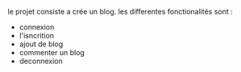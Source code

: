 le projet consiste a crée un blog. les differentes fonctionalités sont :
- connexion
- l'isncrition
- ajout de blog
- commenter un blog
- deconnexion 
